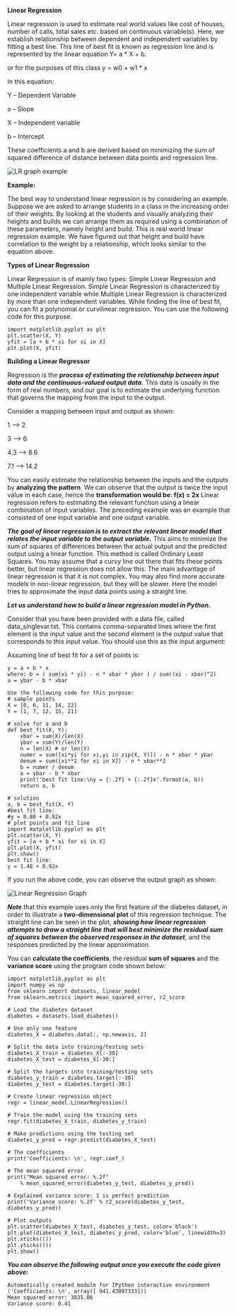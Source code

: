 **Linear Regression**

Linear regression is used to estimate real world values like cost of houses, number of calls, total sales etc. based on continuous variable(s). Here, we establish relationship between dependent and independent variables by fitting a best line. This line of best fit is known as regression line and is represented by the linear equation Y= a * X + b.

or for the purposes of this class y = w0 + w1 * x

In this equation:

Y – Dependent Variable

a – Slope

X – Independent variable

b – Intercept

These coefficients a and b are derived based on minimizing the sum of squared difference of distance between data points and regression line.

![LR graph example](/Homework1/images/LRgraphExample.jpg)

**Example:**

The best way to understand linear regression is by considering an example. Suppose we are asked to arrange students in a class in the increasing order of their weights. By looking at the students and visually analyzing their heights and builds we can arrange them as required using a combination of these parameters, namely height and build. This is real world linear regression example. We have figured out that height and build have correlation to the weight by a relationship, which looks similar to the equation above.

**Types of Linear Regression**

Linear Regression is of mainly two types: Simple Linear Regression and Multiple Linear Regression. Simple Linear Regression is characterized by one independent variable while Multiple Linear Regression is characterized by more than one independent variables. While finding the line of best fit, you can fit a polynomial or curvilinear regression. You can use the following code for this purpose.

    import matplotlib.pyplot as plt
    plt.scatter(X, Y)
    yfit = [a + b * xi for xi in X]
    plt.plot(X, yfit)

**Building a Linear Regressor**

Regression is the ***process of estimating the relationship between input data and the continuous-valued output data.*** This data is usually in the form of real numbers, and our goal is to estimate the underlying function that governs the mapping from the input to the output.

Consider a mapping between input and output as shown:

1 --> 2

3 --> 6

4.3 --> 8.6

7.1 --> 14.2

You can easily estimate the relationship between the inputs and the outputs by **analyzing the pattern**. We can observe that the output is twice the input value in each case, hence the **transformation would be: f(x) = 2x**
Linear regression refers to estimating the relevant function using a linear combination of input variables. The preceding example was an example that consisted of one input variable and one output variable.

***The goal of linear regression is to extract the relevant linear model that relates the input variable to the output variable.*** This aims to minimize the sum of squares of differences between the actual output and the predicted output using a linear function. This method is called Ordinary Least Squares. You may assume that a curvy line out there that fits these points better, but linear regression does not allow this. The main advantage of linear regression is that it is not complex. You may also find more accurate models in non-linear regression, but they will be slower. Here the model tries to approximate the input data points using a straight line.

***Let us understand how to build a linear regression model in Python.***

Consider that you have been provided with a data file, called data_singlevar.txt. This contains comma-separated lines where the first element is the input value and the second element is the output value that corresponds to this input value. You should use this as the input argument:

Assuming line of best fit for a set of points is:

    y = a + b * x
    where: b = ( sum(xi * yi) - n * xbar * ybar ) / sum((xi - xbar)^2)
    a = ybar - b * xbar

    Use the following code for this purpose:
    # sample points
    X = [0, 6, 11, 14, 22]
    Y = [1, 7, 12, 15, 21]

    # solve for a and b
    def best_fit(X, Y):
        xbar = sum(X)/len(X)
        ybar = sum(Y)/len(Y)
        n = len(X) # or len(Y)
        numer = sum([xi*yi for xi,yi in zip(X, Y)]) - n * xbar * ybar
        denum = sum([xi**2 for xi in X]) - n * xbar**2
        b = numer / denum
        a = ybar - b * xbar
        print('best fit line:\ny = {:.2f} + {:.2f}x'.format(a, b))
        return a, b

    # solution
    a, b = best_fit(X, Y)
    #best fit line:
    #y = 0.80 + 0.92x
    # plot points and fit line
    import matplotlib.pyplot as plt
    plt.scatter(X, Y)
    yfit = [a + b * xi for xi in X]
    plt.plot(X, yfit)
    plt.show()
    best fit line:
    y = 1.48 + 0.92x

If you run the above code, you can observe the output graph as shown:

![Linear Regression Graph](/Homework1/images/LinearRegressionGraph.jpg?raw=true)

***Note*** that this example uses only the first feature of the diabetes dataset, in order to illustrate a **two-dimensional plot** of this regression technique. The straight line can be seen in the plot, ***showing how linear regression attempts to draw a straight line that will best minimize the residual sum of squares between the observed responses in the dataset***, and the responses predicted by the linear approximation.

You can **calculate the coefficients**, the residual **sum of squares** and the **variance score** using the program code shown below:

    import matplotlib.pyplot as plt
    import numpy as np
    from sklearn import datasets, linear_model
    from sklearn.metrics import mean_squared_error, r2_score

    # Load the diabetes dataset
    diabetes = datasets.load_diabetes()

    # Use only one feature
    diabetes_X = diabetes.data[:, np.newaxis, 2]

    # Split the data into training/testing sets
    diabetes_X_train = diabetes_X[:-30]
    diabetes_X_test = diabetes_X[-30:]

    # Split the targets into training/testing sets
    diabetes_y_train = diabetes.target[:-30]
    diabetes_y_test = diabetes.target[-30:]

    # Create linear regression object
    regr = linear_model.LinearRegression()

    # Train the model using the training sets
    regr.fit(diabetes_X_train, diabetes_y_train)

    # Make predictions using the testing set
    diabetes_y_pred = regr.predict(diabetes_X_test)

    # The coefficients
    print('Coefficients: \n', regr.coef_)

    # The mean squared error
    print("Mean squared error: %.2f"
        % mean_squared_error(diabetes_y_test, diabetes_y_pred))

    # Explained variance score: 1 is perfect prediction
    print('Variance score: %.2f' % r2_score(diabetes_y_test, diabetes_y_pred))

    # Plot outputs
    plt.scatter(diabetes_X_test, diabetes_y_test, color='black')
    plt.plot(diabetes_X_test, diabetes_y_pred, color='blue', linewidth=3)
    plt.xticks(())
    plt.yticks(())
    plt.show()

***You can observe the following output once you execute the code given above:***

    Automatically created module for IPython interactive environment
    ('Coefficients: \n', array([ 941.43097333]))
    Mean squared error: 3035.06
    Variance score: 0.41
